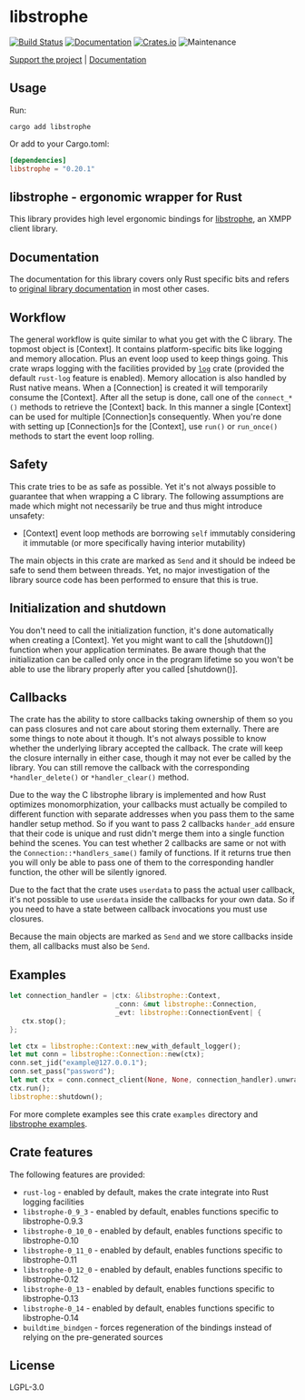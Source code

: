 # libstrophe

[![Build Status](https://github.com/twistedfall/libstrophe/actions/workflows/libstrophe.yml/badge.svg)](https://github.com/twistedfall/libstrophe/actions/workflows/libstrophe.yml)
[![Documentation](https://docs.rs/libstrophe/badge.svg)](https://docs.rs/libstrophe)
[![Crates.io](https://img.shields.io/crates/v/libstrophe)](https://crates.io/crates/libstrophe)
![Maintenance](https://img.shields.io/badge/maintenance-passively--maintained-yellowgreen.svg)

[Support the project](https://github.com/sponsors/twistedfall) | [Documentation](https://docs.rs/libstrophe)


## Usage

Run:
```shell
cargo add libstrophe
```
Or add to your Cargo.toml:
```toml
[dependencies]
libstrophe = "0.20.1"
```

## libstrophe - ergonomic wrapper for Rust

This library provides high level ergonomic bindings for [libstrophe], an XMPP client library.


## Documentation

The documentation for this library covers only Rust specific bits and refers to [original
library documentation][docs] in most other cases.


## Workflow

The general workflow is quite similar to what you get with the C library. The topmost object is
[Context]. It contains platform-specific bits like logging and memory allocation. Plus an event
loop used to keep things going. This crate wraps logging with the facilities provided by [`log`]
crate (provided the default `rust-log` feature is enabled). Memory allocation is also handled by
Rust native means. When a [Connection] is created it will temporarily consume the [Context].
After all the setup is done, call one of the `connect_*()` methods to retrieve the [Context]
back. In this manner a single [Context] can be used for multiple [Connection]s consequently.
When you're done with setting up [Connection]s for the [Context], use `run()` or `run_once()`
methods to start the event loop rolling.


## Safety

This crate tries to be as safe as possible. Yet it's not always possible to guarantee that when
wrapping a C library. The following assumptions are made which might not necessarily be true and
thus might introduce unsafety:

 * [Context] event loop methods are borrowing `self` immutably considering it immutable (or
   more specifically having interior mutability)

The main objects in this crate are marked as `Send` and it should be indeed be safe to send them
between threads. Yet, no major investigation of the library source code has been performed to
ensure that this is true.


## Initialization and shutdown

You don't need to call the initialization function, it's done automatically when creating a
[Context]. Yet you might want to call the [shutdown()] function when your application
terminates. Be aware though that the initialization can be called only once in the program
lifetime so you won't be able to use the library properly after you called [shutdown()].


## Callbacks

The crate has the ability to store callbacks taking ownership of them so you can pass closures
and not care about storing them externally. There are some things to note about it though. It's
not always possible to know whether the underlying library accepted the callback. The crate will
keep the closure internally in either case, though it may not ever be called by the library. You
can still remove the callback with the corresponding `*handler_delete()` or `*handler_clear()`
method.

Due to the way the C libstrophe library is implemented and how Rust optimizes monomorphization,
your callbacks must actually be compiled to different function with separate addresses when you
pass them to the same handler setup method. So if you want to pass 2 callbacks `hander_add`
ensure that their code is unique and rust didn't merge them into a single function behind the
scenes. You can test whether 2 callbacks are same or not with the `Connection::*handlers_same()`
family of functions. If it returns true then you will only be able to pass one of them to the
corresponding handler function, the other will be silently ignored.

Due to the fact that the crate uses `userdata` to pass the actual user callback, it's not possible
to use `userdata` inside the callbacks for your own data. So if you need to have a state between
callback invocations you must use closures.

Because the main objects are marked as `Send` and we store callbacks inside them, all callbacks
must also be `Send`.


## Examples
```rust
let connection_handler = |ctx: &libstrophe::Context,
                          _conn: &mut libstrophe::Connection,
                          _evt: libstrophe::ConnectionEvent| {
   ctx.stop();
};

let ctx = libstrophe::Context::new_with_default_logger();
let mut conn = libstrophe::Connection::new(ctx);
conn.set_jid("example@127.0.0.1");
conn.set_pass("password");
let mut ctx = conn.connect_client(None, None, connection_handler).unwrap();
ctx.run();
libstrophe::shutdown();
```

For more complete examples see this crate `examples` directory and [libstrophe examples].


## Crate features

The following features are provided:

  * `rust-log` - enabled by default, makes the crate integrate into Rust logging facilities
  * `libstrophe-0_9_3` - enabled by default, enables functions specific to libstrophe-0.9.3
  * `libstrophe-0_10_0` - enabled by default, enables functions specific to libstrophe-0.10
  * `libstrophe-0_11_0` - enabled by default, enables functions specific to libstrophe-0.11
  * `libstrophe-0_12_0` - enabled by default, enables functions specific to libstrophe-0.12
  * `libstrophe-0_13` - enabled by default, enables functions specific to libstrophe-0.13
  * `libstrophe-0_14` - enabled by default, enables functions specific to libstrophe-0.14
  * `buildtime_bindgen` - forces regeneration of the bindings instead of relying on the
    pre-generated sources

[libstrophe]: https://strophe.im/libstrophe/
[`log`]: https://crates.io/crates/log
[docs]: https://strophe.im/libstrophe/doc/0.13.0/
[libstrophe examples]: https://github.com/strophe/libstrophe/tree/0.12.2/examples

## License

LGPL-3.0
